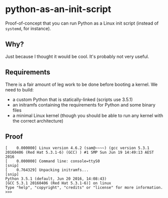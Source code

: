 # python-as-an-init-script

Proof-of-concept that you can run Python as a Linux init script (instead of `systemd`, for instance).

## Why?

Just because I thought it would be cool. It's probably not very useful.

## Requirements

There is a fair amount of leg work to be done before booting a kernel. We need to build:

* a custom Python that is statically-linked (scripts use 3.5.1)
* an initramfs containing the requirements for Python and some binary files
* a minimal Linux kernel (though you should be able to run any kernel with the correct architecture)

## Proof

```
[    0.000000] Linux version 4.6.2 (sam@~~~~) (gcc version 5.3.1 20160406 (Red Hat 5.3.1-6) (GCC) ) #1 SMP Sun Jun 19 14:49:13 AEST 2016
[    0.000000] Command line: console=ttyS0
[snip]
[    0.764329] Unpacking initramfs...
[snip]
Python 3.5.1 (default, Jun 20 2016, 14:08:43)
[GCC 5.3.1 20160406 (Red Hat 5.3.1-6)] on linux
Type "help", "copyright", "credits" or "license" for more information.
>>> 
```

